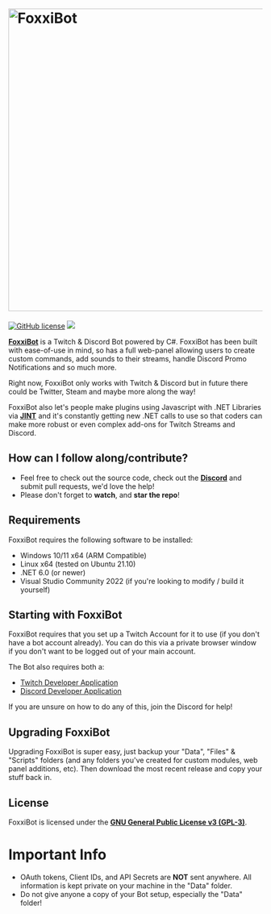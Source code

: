 # <img alt="FoxxiBot" src="https://gibzfgc.github.io/FoxxiBot/assets/img/FoxxiLogo_Full.svg" width="600px"/>

[![GitHub license](https://img.shields.io/github/license/GibzFGC/FoxxiBot)](https://github.com/GibzFGC/FoxxiBot/blob/main/LICENSE)
[<img src="https://discordapp.com/api/guilds/941648989437198346/widget.png?style=shield">](https://discord.gg/TeRCVh2xBQ)

[**FoxxiBot**](https://gibzfgc.github.io/FoxxiBot/) is a Twitch & Discord Bot powered by C#. FoxxiBot has been built with ease-of-use in mind, so has a full web-panel allowing users to create custom commands, add sounds to their streams, handle Discord Promo Notifications and so much more.

Right now, FoxxiBot only works with Twitch & Discord but in future there could be Twitter, Steam and maybe more along the way!

FoxxiBot also let's people make plugins using Javascript with .NET Libraries via [**JINT**](https://github.com/sebastienros/jint) and it's constantly getting new .NET calls to use so that coders can make more robust or even complex add-ons for Twitch Streams and Discord.

## How can I follow along/contribute?

* Feel free to check out the source code, check out the [**Discord**](https://discord.gg/TeRCVh2xBQ) and submit pull requests, we'd love the help!
* Please don't forget to **watch**, and **star the repo**!

## Requirements

FoxxiBot requires the following software to be installed:
- Windows 10/11 x64 (ARM Compatible)
- Linux x64 (tested on Ubuntu 21.10)
- .NET 6.0 (or newer)
- Visual Studio Community 2022 (if you're looking to modify / build it yourself)

## Starting with FoxxiBot

FoxxiBot requires that you set up a Twitch Account for it to use (if you don't have a bot account already). You can do this via a private browser window if you don't want to be logged out of your main account.

The Bot also requires both a:
- [Twitch Developer Application](https://dev.twitch.tv) 
- [Discord Developer Application](https://discord.com/developers/applications)

If you are unsure on how to do any of this, join the Discord for help!

## Upgrading FoxxiBot

Upgrading FoxxiBot is super easy, just backup your "Data", "Files" & "Scripts" folders (and any folders you've created for custom modules, web panel additions, etc). Then download the most recent release and copy your stuff back in.

## License

FoxxiBot is licensed under the [**GNU General Public License v3 (GPL-3)**](https://www.gnu.org/copyleft/gpl.html).

# Important Info
- OAuth tokens, Client IDs, and API Secrets are **NOT** sent anywhere. All information is kept private on your machine in the "Data" folder.
- Do not give anyone a copy of your Bot setup, especially the "Data" folder!
